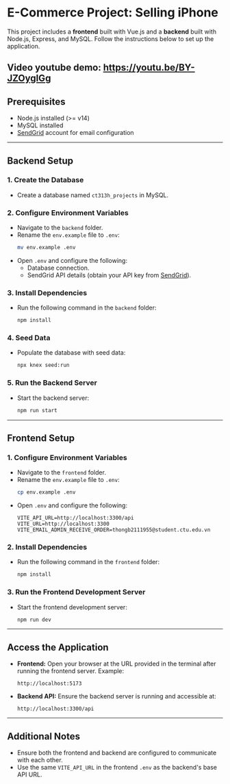 # **E-Commerce Project: Selling iPhone**

This project includes a **frontend** built with Vue.js and a **backend** built with Node.js, Express, and MySQL. Follow the instructions below to set up the application.

Video youtube demo: https://youtu.be/BY-JZOygIGg
---

## **Prerequisites**
- Node.js installed (>= v14)
- MySQL installed
- [SendGrid](https://sendgrid.com/) account for email configuration

---

## **Backend Setup**

### 1. **Create the Database**
- Create a database named `ct313h_projects` in MySQL.

### 2. **Configure Environment Variables**
- Navigate to the `backend` folder.
- Rename the `env.example` file to `.env`:
  ```bash
  mv env.example .env
  
- Open `.env` and configure the following:
  - Database connection.
  - SendGrid API details (obtain your API key from [SendGrid](https://sendgrid.com/)).

### 3. **Install Dependencies**
- Run the following command in the `backend` folder:
  ```bash
  npm install


### 4. **Seed Data**
- Populate the database with seed data:
  ```bash
  npx knex seed:run
  ```

### 5. **Run the Backend Server**
- Start the backend server:
  ```bash
  npm run start
  ```

---

## **Frontend Setup**

### 1. **Configure Environment Variables**
- Navigate to the `frontend` folder.
- Rename the `env.example` file to `.env`:
  ```bash
  cp env.example .env
  ```
- Open `.env` and configure the following:
  ```env
  VITE_API_URL=http://localhost:3300/api
  VITE_URL=http://localhost:3300
  VITE_EMAIL_ADMIN_RECEIVE_ORDER=thongb2111955@student.ctu.edu.vn
  ```

### 2. **Install Dependencies**
- Run the following command in the `frontend` folder:
  ```bash
  npm install
  ```

### 3. **Run the Frontend Development Server**
- Start the frontend development server:
  ```bash
  npm run dev
  ```

---

## **Access the Application**

- **Frontend:** Open your browser at the URL provided in the terminal after running the frontend server. Example:
  ```
  http://localhost:5173
  ```
- **Backend API:** Ensure the backend server is running and accessible at:
  ```
  http://localhost:3300/api
  ```

---

## **Additional Notes**
- Ensure both the frontend and backend are configured to communicate with each other.
- Use the same `VITE_API_URL` in the frontend `.env` as the backend's base API URL.

